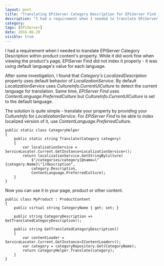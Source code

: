 ```yaml
---
layout: post
title: "Translating EPiServer Category Description for EPiServer Find indexing"
description: "I had a requirement when I needed to translate EPiServer Category Description within product content's property. While it did work fine when viewing the product's page, EPiServer Find did not index it properly - it was using default language's value for each language."
category:
tags: [EPiServer]
date: 2016-06-20
visible: true
---
```


<p class="lead">
I had a requirement when I needed to translate EPiServer Category Description within product content's property. While it did work fine when viewing the product's page, EPiServer Find did not index it properly - it was using default language's value for each language.
</p>

After some investigation, I found that _Category's LocalizedDescription_ property uses default behavior of _LocalizationService_. By default _LocalizationService_ uses _CultureInfo.CurrentUICulture_ to detect the current language for translation. Same time, _EPiServer Find_ uses _ContentLanguage.PreferredCulture_ but _CultureInfo.CurrentUICulture_ is set to the default language.

The solution is quite simple - translate your property by providing your _CultureInfo_ for _LocalizationService_. For _EPiServer Find_ to be able to index localized version of it, use _ContentLanguage.PreferredCulture_.

```
public static class CategoryHelper
{
    public static string Translate(Category category)
    {
        var localizationService = ServiceLocator.Current.GetInstance<LocalizationService>();
        return localizationService.GetStringByCulture(
            $"/categories/category[@name=\"{category.Name}\"]/description",
            category.Description,
            ContentLanguage.PreferredCulture);
    }
}
```

Now you can use it in your page, product or other content.

```
public class MyProduct : ProductContent
{
    public virtual string CategoryName { get; set; }

    public string CategoryDescription => GetTranslatedCategoryDescription();

    public string GetTranslatedCategoryDescription()
    {
        var contentLoader = ServiceLocator.Current.GetInstance<IContentLoader>();
        var category = categoryRepository.Get(CategoryName);
        return CategoryHelper.Translate(category);
    }
}
```
